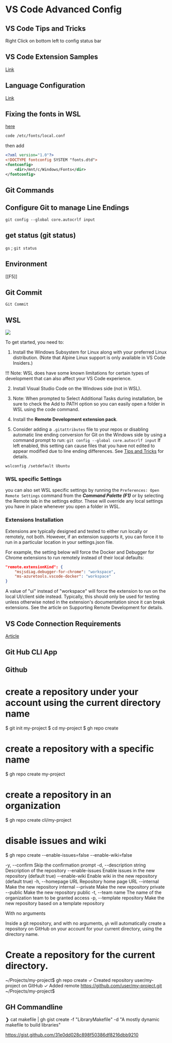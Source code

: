 # VS Code Advanced Config


## VS Code Tips and Tricks

Right Click on bottom left to config status bar

## VS Code Extension Samples

[Link](https://github.com/microsoft/vscode-extension-samples)

## Language Configuration

[Link](https://github.com/microsoft/vscode-extension-samples/tree/master/language-configuration-sample/.vscode)

## Fixing the fonts in WSL

[here](https://token2shell.com/howto/x410/sharing-windows-fonts-with-wsl/)

```sh
code /etc/fonts/local.conf
```

then add

```xml
<?xml version="1.0"?>
<!DOCTYPE fontconfig SYSTEM "fonts.dtd">
<fontconfig>
    <dir>/mnt/c/Windows/Fonts</dir>
</fontconfig>
```

## Git Commands


## Configure Git to manage Line Endings

`git config --global core.autocrlf input`

## get status (git status)

`gs` ; `git status`

## Environment

[[F5]]


## Git Commit

`Git Commit`

##  WSL

![](https://code.visualstudio.com/assets/docs/remote/wsl/architecture-wsl.png)

To get started, you need to:

1. Install the Windows Subsystem for Linux along with your preferred Linux distribution. (Note that Alpine Linux support is only available in VS Code Insiders.)

!!! Note: WSL does have some known limitations for certain types of development that can also affect your VS Code experience.

2. Install Visual Studio Code on the Windows side (not in WSL).
   
3. Note: When prompted to Select Additional Tasks during installation, be sure to check the Add to PATH option so you can easily open a folder in WSL using the code command.
   
4. Install the **Remote Development extension pack**.
   
5. Consider adding a `.gitattributes` file to your repos or disabling automatic line ending conversion for Git on the Windows side by using a command prompt to run: `git config --global core.autocrlf input` If left enabled, this setting can cause files that you have not edited to appear modified due to line ending differences. See [Tips and Tricks](https://code.visualstudio.com/docs/remote/troubleshooting#_resolving-git-line-ending-issues-in-containers-resulting-in-many-modified-files) for details.

`wslconfig /setdefault Ubuntu`

### WSL specific Settings 

you can also set WSL specific settings by running the `Preferences: Open Remote Settings` command from the **_Command Palette (F1)_** or by selecting the Remote tab in the settings editor. These will override any local settings you have in place whenever you open a folder in WSL.

### Extensions Installation

Extensions are typically designed and tested to either run locally or remotely, not both. However, if an extension supports it, you can force it to run in a particular location in your settings.json file.

For example, the setting below will force the Docker and Debugger for Chrome extensions to run remotely instead of their local defaults:

```json
"remote.extensionKind": {
    "msjsdiag.debugger-for-chrome": "workspace",
    "ms-azuretools.vscode-docker": "workspace"
}
```
A value of "ui" instead of "workspace" will force the extension to run on the local UI/client side instead. Typically, this should only be used for testing unless otherwise noted in the extension's documentation since it can break extensions. See the article on Supporting Remote Development for details.

## VS Code Connection Requirements

[Article](https://code.visualstudio.com/docs/setup/network#_common-hostnames)

## Git Hub CLI App


## Github
# create a repository under your account using the current directory name
$ git init my-project
$ cd my-project
$ gh repo create

# create a repository with a specific name
$ gh repo create my-project

# create a repository in an organization
$ gh repo create cli/my-project

# disable issues and wiki
$ gh repo create --enable-issues=false --enable-wiki=false

  -y, --confirm               Skip the confirmation prompt
  -d, --description string    Description of the repository
      --enable-issues         Enable issues in the new repository (default true)
      --enable-wiki           Enable wiki in the new repository (default true)
  -h, --homepage URL          Repository home page URL
      --internal              Make the new repository internal
      --private               Make the new repository private
      --public                Make the new repository public
  -t, --team name             The name of the organization team to be granted access
  -p, --template repository   Make the new repository based on a template repository


  With no arguments

Inside a git repository, and with no arguments, `gh` will automatically create a repository on GitHub on your account for your current directory, using the directory name.

# Create a repository for the current directory.
~/Projects/my-project$ gh repo create
✓ Created repository user/my-project on GitHub
✓ Added remote https://github.com/user/my-project.git
~/Projects/my-project$


## GH Commandline

❯ cat makefile | gh gist create -f "LibraryMakefile" -d "A mostly dynamic makefile to build libraries"

https://gist.github.com/31e0dd028c898f50386df8216dbb9210

